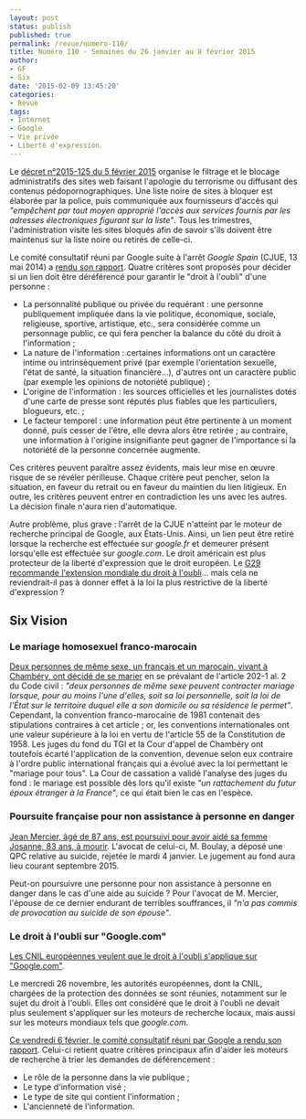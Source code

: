 ```yaml
---
layout: post
status: publish
published: true
permalink: /revue/numero-110/
title: Numéro 110 - Semaines du 26 janvier au 8 février 2015
author:
- GF
- Six
date: '2015-02-09 13:45:20'
categories:
- Revue
tags:
- Internet
- Google
- Vie privée
- Liberté d'expression
---
```



Le [décret n°2015-125 du 5 février 2015](http://www.legifrance.gouv.fr/affichTexte.do?cidTexte=JORFTEXT000030195477) organise le filtrage et le blocage administratifs des sites web faisant l'apologie du terrorisme ou diffusant des contenus pédopornographiques. Une liste noire de sites à bloquer est élaborée par la police, puis communiquée aux fournisseurs d'accès qui _"empêchent par tout moyen approprié l'accès aux services fournis par les adresses électroniques figurant sur la liste"_. Tous les trimestres, l'administration visite les sites bloqués afin de savoir s'ils doivent être maintenus sur la liste noire ou retirés de celle-ci.

Le comité consultatif réuni par Google suite à l'arrêt _Google Spain_ (CJUE, 13 mai 2014) a [rendu son rapport](https://drive.google.com/file/d/0B1UgZshetMd4cEI3SjlvV0hNbDA/view?pli=1). Quatre critères sont proposés pour décider si un lien doit être déréférencé pour garantir le "droit à l'oubli" d'une personne :

- La personnalité publique ou privée du requérant : une personne publiquement impliquée dans la vie politique, économique, sociale, religieuse, sportive, artistique, etc., sera considérée comme un personnage public, ce qui fera pencher la balance du côté du droit à l'information ;
- La nature de l'information : certaines informations ont un caractère intime ou intrinsèquement privé (par exemple l'orientation sexuelle, l'état de santé, la situation financière...), d'autres ont un caractère public (par exemple les opinions de notoriété publique) ;
- L'origine de l'information : les sources officielles et les journalistes dotés d'une carte de presse sont réputés plus fiables que les particuliers, blogueurs, etc. ;
- Le facteur temporel : une information peut être pertinente à un moment donné, puis cesser de l'être, elle devra alors être retirée ; au contraire, une information à l'origine insignifiante peut gagner de l'importance si la notoriété de la personne concernée augmente.

Ces critères peuvent paraître assez évidents, mais leur mise en œuvre risque de se révéler périlleuse. Chaque critère peut pencher, selon la situation, en faveur du retrait ou en faveur du maintien du lien litigieux. En outre, les critères peuvent entrer en contradiction les uns avec les autres. La décision finale n'aura rien d'automatique.

Autre problème, plus grave : l'arrêt de la CJUE n'atteint par le moteur de recherche principal de Google, aux États-Unis. Ainsi, un lien peut être retiré lorsque la recherche est effectuée sur _google.fr_ et demeurer présent lorsqu'elle est effectuée sur _google.com_. Le droit américain est plus protecteur de la liberté d'expression que le droit européen. Le [G29 recommande l'extension mondiale du droit à l'oubli](http://ec.europa.eu/justice/data-protection/article-29/documentation/opinion-recommendation/files/2014/wp225_en.pdf)... mais cela ne reviendrait-il pas à donner effet à la loi la plus restrictive de la liberté d'expression ?

## Six Vision

### Le mariage homosexuel franco-marocain

[Deux personnes de même sexe, un français et un marocain, vivant à Chambéry, ont décidé de se marier](http://lesactualitesdudroit.20minutes-blogs.fr/archive/2015/01/29/le-mariage-pour-tous-s-invite-au-maroc-912833.html) en se prévalant de l'article 202-1 al. 2 du Code civil : _"deux personnes de même sexe peuvent contracter mariage lorsque, pour au moins l'une d'elles, soit sa loi personnelle, soit la loi de l'État sur le territoire duquel elle a son domicile ou sa résidence le permet"_. Cependant, la convention franco-marocaine de 1981 contenait des stipulations contraires à cet article ; or, les conventions internationales ont une valeur supérieure à la loi en vertu de l'article 55 de la Constitution de 1958. Les juges du fond du TGI et la Cour d'appel de Chambéry ont toutefois écarté l'application de la convention, devenue selon eux contraire à l'ordre public international français qui a évolué avec la loi permettant le "mariage pour tous". La Cour de cassation a validé l'analyse des juges du fond : le mariage est possible dès lors qu'il existe _"un rattachement du futur époux étranger à la France"_, ce qui était bien le cas en l'espèce. 

### Poursuite française pour non assistance à personne en danger

[Jean Mercier, âgé de 87 ans, est poursuivi pour avoir aidé sa femme Josanne, 83 ans, à mourir](http://m.nouvelobs.com/article/20150202.OBS1446/jean-87-ans-poursuivi-pour-avoir-aide-sa-femme-a-mourir.html). L'avocat de celui-ci, M. Boulay, a déposé une QPC relative au suicide, rejetée le mardi 4 janvier. Le jugement au fond aura lieu courant septembre 2015.

Peut-on poursuivre une personne pour non assistance à personne en danger dans le cas d'une aide au suicide ? Pour l'avocat de M. Mercier, l'épouse de ce dernier endurant de terribles souffrances, il _"n'a pas commis de provocation au suicide de son épouse"_.

### Le droit à l'oubli sur "Google.com"

[Les CNIL européennes veulent que le droit à l'oubli s'applique sur "Google.com"](http://www.lemonde.fr/pixels/article/2014/11/27/les-cnil-europeennes-souhaitent-que-le-droit-a-l-oubli-s-applique-sur-google-com_4530508_4408996.html). 

Le mercredi 26 novembre, les autorités européennes, dont la CNIL, chargées de la protection des données se sont réunies, notamment sur le sujet du droit à l'oubli. Elles ont considéré que le droit à l'oubli ne devait plus seulement s'appliquer sur les moteurs de recherche locaux, mais aussi sur les moteurs mondiaux tels que _google.com_.

[Ce vendredi 6 février, le comité consultatif réuni par Google a rendu son rapport](http://www.lemonde.fr/pixels/article/2015/02/06/droit-a-l-oubli-le-comite-consultatif-de-google-rend-son-rapport_4570444_4408996.html). Celui-ci retient quatre critères principaux afin d'aider les moteurs de recherche à trier les demandes de déférencement :

- Le rôle de la personne dans la vie publique ;
- Le type d'information visé ;
- Le type de site qui contient l'information ;
- L'ancienneté de l'information.


